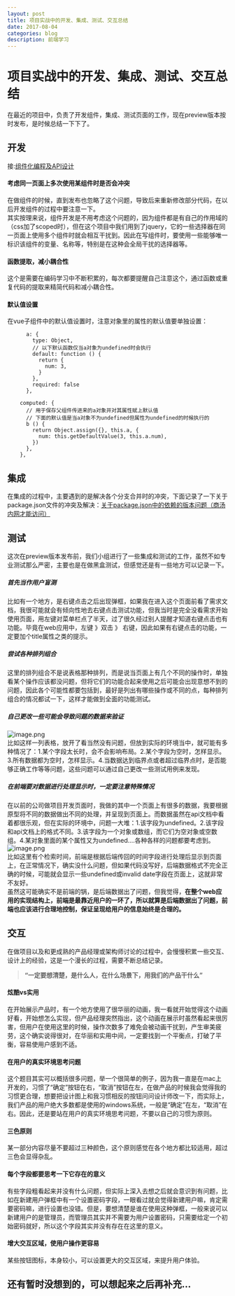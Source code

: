 ```yaml
---
layout: post
title: 项目实战中的开发、集成、测试、交互总结
date: 2017-08-04
categories: blog
description: 前端学习
---
```


# 项目实战中的开发、集成、测试、交互总结
在最近的项目中，负责了开发组件，集成、测试页面的工作，现在preview版本按时发布，是时候总结一下下了。     

## 开发     
接:[组件化编程及API设计](http://liveipool.com/blog/2017/07/15/components-and-apis/)     

#### 考虑同一页面上多次使用某组件时是否会冲突     
在做组件的时候，直到发布也忽略了这个问题，导致后来重新修改部分代码，在以后开发组件的过程中要注意一下。     
其实按理来说，组件开发是不用考虑这个问题的，因为组件都是有自己的作用域的（css加了scoped时），但在这个项目中我们用到了jquery，它的一些选择器在同一页面上使用多个组件时就会相互干扰到。因此在写组件时，要使用一些能够唯一标识该组件的变量、名称等，特别是在这种会全局干扰的选择器等。     

#### 函数提取，减小耦合性     
这个是需要在编码学习中不断积累的，每次都要提醒自己注意这个，通过函数或重复代码的提取来精简代码和减小耦合性。     

#### 默认值设置     
在vue子组件中的默认值设置时，注意对象里的属性的默认值要单独设置：     

```
      a: {
        type: Object,
        // 以下默认函数仅当a对象为undefined时会执行
        default: function () {
          return {
            num: 3,
          }
        },
        required: false
      },
```

```
    computed: {
      // 用于保存父组件传进来的a对象并对其属性赋上默认值
      // 下面的默认值是当a对象不为undefined但属性为undefined的时候执行的
      b () {
        return Object.assign({}, this.a, {
          num: this.getDefaultValue(3, this.a.num),
        })
      },
    },
```

## 集成     
在集成的过程中，主要遇到的是解决各个分支合并时的冲突，下面记录了一下关于package.json文件的冲突及解决：[关于package.json中的依赖的版本问题（商汤内网才能访问）](http://confluence.data.sensetime.com/pages/viewpage.action?pageId=6295753)     

## 测试     
这次在preview版本发布前，我们小组进行了一些集成和测试的工作，虽然不如专业测试那么严密，主要也是在做黑盒测试，但感觉还是有一些地方可以记录一下。     

##### 首先当作用户盲测     
比如有一个地方，是右键点击之后出现弹框，如果我在进入这个页面前看了需求文档，我很可能就会有倾向性地去右键点击测试功能，但我当时是完全没看需求开始使用页面，用左键对菜单栏点了半天，过了很久经过别人提醒才知道右键点击也有功能。毕竟在web应用中，左键 》双击 》 右键，因此如果有右键点击的功能，一定要加个title属性之类的提示。     

##### 尝试各种排列组合     
这里的排列组合不是说表格那种排列，而是说当页面上有几个不同的操作时，单独看某个操作应该都没问题，但将它们的功能合起来使用之后可能会出现意想不到的问题，因此各个可能性都要包括到，最好是列出有哪些操作或不同的点，每种排列组合的情况都试一下，这样才能做到全面的功能测试。     

##### 自己更改一些可能会导致问题的数据来验证     
![image.png](http://upload-images.jianshu.io/upload_images/3001083-5a003b384c0aca6c.png?imageMogr2/auto-orient/strip%7CimageView2/2/w/1240)     
比如这样一列表格，放开了看当然没有问题，但放到实际的环境当中，就可能有多种情况了：1.某个字段太长时，会不会影响布局。2.某个字段为空时，怎样显示。3.所有数据都为空时，怎样显示。4.当数据达到临界点或者超过临界点时，是否能够正确工作等等问题，这些问题可以通过自己更改一些测试用例来发现。     

##### 在前端要对数据进行处理显示时，一定要注意特殊情况     
在以前的公司做项目开发页面时，我做的其中一个页面上有很多的数据，我要根据原型将不同的数据做出不同的处理，并呈现到页面上。而数据虽然在api文档中看着都很乐观，但在实际的环境中，问题一大堆：1.该字段为undefined。2.该字段和api文档上的格式不同。3.该字段为一个对象或数组，而它们为空对象或空数组。4.某对象里面的某个属性又为undefined....各种各样的问题都要考虑到。     
![image.png](http://upload-images.jianshu.io/upload_images/3001083-20423401af7031b4.png?imageMogr2/auto-orient/strip%7CimageView2/2/w/1240)     
比如这里有个检索时间，前端是根据后端传回的时间字段进行处理后显示到页面上，在正常情况下，确实没什么问题，但如果代码没写好，后端数据格式不完全正确的时候，可能就会显示一些undefined或invalid date字段在页面上，这就非常不友好。     
虽然这可能确实不是前端的锅，是后端数据出了问题，但我觉得，**在整个web应用的实现结构上，前端是最靠近用户的一环了，所以就算是后端数据出了问题，前端也应该进行合理地控制，保证呈现给用户的信息始终是合理的。**     

## 交互     
在做项目以及和更成熟的产品经理或架构师讨论的过程中，会慢慢积累一些交互、设计上的经验，这是一个漫长的过程，需要不断总结记录。     

> **“一定要想清楚，是什么人，在什么场景下，用我们的产品干什么”**     

#### 炫酷vs实用     
在开始展示产品时，有一个地方使用了很华丽的动画，我一看就开始觉得这个动画好看，开始想怎么实现，但产品经理突然指出，这个动画在展示时虽然看起来很厉害，但用户在使用这里的时候，操作次数多了难免会被动画干扰到，产生审美疲劳，这个确实说得很对，在华丽和实用中间，一定要找到一个平衡点，打破了平衡，容易使用户感到不适。     

#### 在用户的真实环境思考问题     
这个题目其实可以概括很多问题，举一个很简单的例子，因为我一直是在mac上开发的，习惯了“确定”按钮在右，“取消”按钮在左，在做产品的时候我会觉得我的习惯更合理，想要把设计图上和我习惯相反的按钮问问设计师改一下，而实际上，我们产品的用户绝大多数都是使用的windows系统，一般是“确定”在左，“取消”在右。因此，还是要站在用户的真实环境思考问题，不要以自己的习惯为原则。     

#### 三色原则     
某一部分内容尽量不要超过三种颜色，这个原则感觉在各个地方都比较适用，超过三色会显得杂乱。     

#### 每个字段都要思考一下它存在的意义     
有些字段粗看起来并没有什么问题，但实际上深入去想之后就会意识到有问题，比如在新建用户弹框中有一个设置密码字段，一眼看过就会觉得新建用户嘛，肯定需要密码嘛，进行设置也没错。但是，要想清楚是谁在使用这种弹框，一般来说可以新建用户的是管理员，而管理员其实并不需要为用户设置密码，只需要给定一个初始密码就好，所以这个字段其实并没有存在在这里的意义。     

#### 增大交互区域，使用户操作更容易     
某些按钮图标，本身较小，可以设置更大的交互区域，来提升用户体验。     

## 还有暂时没想到的，可以想起来之后再补充...     